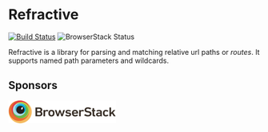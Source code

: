 # Refractive
[![Build Status](https://travis-ci.org/jliuhtonen/refractive.svg?branch=master)](https://travis-ci.org/jliuhtonen/refractive)
![BrowserStack Status](https://www.browserstack.com/automate/badge.svg?badge_key=UDBFR0JBakRKNTRkV1lBblBOd2RwWW9YNTdoeFgzd0psVnFHM2dyQTFTaz0tLUJnVHNWRTA4NXVIcXA1N2dpVmFDaWc9PQ==--e430329419a77d7d976f8ac09db64c9bc52e1721)


Refractive is a library for parsing and matching relative url paths or _routes_. It supports named path parameters and wildcards.

## Sponsors

[![BrowserStack](/assets/browserstack.png)](https://www.browserstack.com)
